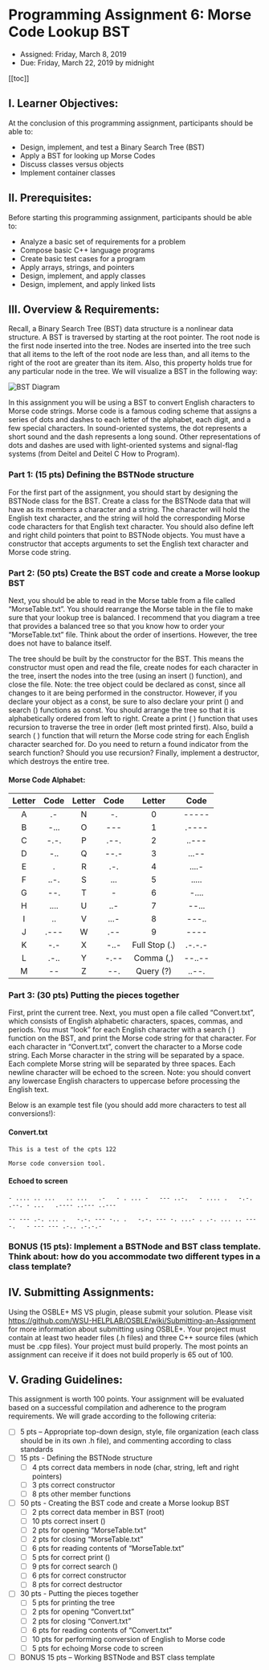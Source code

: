 # Programming Assignment 6: Morse Code Lookup BST

- Assigned: Friday, March 8, 2019
- Due: Friday, March 22, 2019 by midnight

[[toc]]

## I. Learner Objectives:
At the conclusion of this programming assignment, participants should be able to:
  - Design, implement, and test a Binary Search Tree (BST)
  - Apply a BST for looking up Morse Codes
  - Discuss classes versus objects
  - Implement container classes

## II. Prerequisites:
Before starting this programming assignment, participants should be able to:
  - Analyze a basic set of requirements for a problem
  - Compose basic C++ language programs
  - Create basic test cases for a program
  - Apply arrays, strings, and pointers
  - Design, implement, and apply classes
  - Design, implement, and apply linked lists

 

## III. Overview & Requirements:

Recall, a Binary Search Tree (BST) data structure is a nonlinear data structure. A BST is traversed by starting at the root pointer. The root node is the first node inserted into the tree. Nodes are inserted into the tree such that all items to the left of the root node are less than, and all items to the right of the root are greater than its item. Also, this property holds true for any particular node in the tree. We will visualize a BST in the following way:

![BST Diagram](https://eecs.wsu.edu/~aofallon/cpts122/progassignments/PA6_files/image005.jpg)

In this assignment you will be using a BST to convert English characters to Morse code strings. Morse code is a famous coding scheme that assigns a series of dots and dashes to each letter of the alphabet, each digit, and a few special characters. In sound-oriented systems, the dot represents a short sound and the dash represents a long sound. Other representations of dots and dashes are used with light-oriented systems and signal-flag systems (from Deitel and Deitel C How to Program).

 
### Part 1: (15 pts) Defining the BSTNode structure              
For the first part of the assignment, you should start by designing the BSTNode class for the BST. Create a class for the BSTNode data that will have as its members a character and a string. The character will hold the English text character, and the string will hold the corresponding Morse code characters for that English text character. You should also define left and right child pointers that point to BSTNode objects. You must have a constructor that accepts arguments to set the English text character and Morse code string.

 

### Part 2: (50 pts) Create the BST code and create a Morse lookup BST

Next, you should be able to read in the Morse table from a file called “MorseTable.txt”. You should rearrange the Morse table in the file to make sure that your lookup tree is balanced. I recommend that you diagram a tree that provides a balanced tree so that you know how to order your “MorseTable.txt” file. Think about the order of insertions. However, the tree does not have to balance itself.

The tree should be built by the constructor for the BST. This means the constructor must open and read the file, create nodes for each character in the tree, insert the nodes into the tree (using an insert () function), and close the file. Note: the tree object could be declared as const, since all changes to it are being performed in the constructor. However, if you declare your object as a const, be sure to also declare your print () and search () functions as const. You should arrange the tree so that it is alphabetically ordered from left to right. Create a print ( ) function that uses recursion to traverse the tree in order (left most printed first). Also, build a search ( ) function that will return the Morse code string for each English character searched for. Do you need to return a found indicator from the search function? Should you use recursion? Finally, implement a destructor, which destroys the entire tree.

#### Morse Code Alphabet:

| Letter   | Code   |  Letter   |  Code   | Letter        | Code   |
| :------: | :----: | :-------: | :-----: | :-----------: | :----: |
| A        | .-     |  N        |  -.     | 0             | -----  |
| B        | -...   |  O        |  ---    | 1             | .----  |
| C        | -.-.   |  P        |  .--.   | 2             | ..---  |
| D        | -..    |  Q        |  --.-   | 3             | ...--  |
| E        | .      |  R        |  .-.    | 4             | ....-  |
| F        | ..-.   |  S        |  ...    | 5             | .....  |
| G        | --.    |  T        |  -      | 6             | -....  |
| H        | ....   |  U        |  ..-    | 7             | --...  |
| I        | ..     |  V        |  ...-   | 8             | ---..  |
| J        | .---   |  W        |  .--    | 9             | ----   |
| K        | -.-    |  X        |  -..-   | Full Stop (.) | .-.-.- |
| L        | .-..   |  Y        |  -.--   | Comma (,)     | --..-- |
| M        | --     |  Z        |  --.    | Query (?)     | ..--.  |


### Part 3: (30 pts) Putting the pieces together

First, print the current tree. Next, you must open a file called “Convert.txt”, which consists of English alphabetic characters, spaces, commas, and periods. You must “look” for each English character with a search ( ) function on the BST, and print the Morse code string for that character. For each character in “Convert.txt”, convert the character to a Morse code string. Each Morse character in the string will be separated by a space. Each complete Morse string will be separated by three spaces. Each newline character will be echoed to the screen. Note: you should convert any lowercase English characters to uppercase before processing the English text.

 

Below is an example test file (you should add more characters to test all conversions!):

 

#### Convert.txt
```
This is a test of the cpts 122

Morse code conversion tool.
```
 
#### Echoed to screen

```
- .... .. ...   .. ...   .-   - . ... -   --- ..-.   - .... .   -.-. .--. - ...   .---- ..--- ..--- 

-- --- .-. ... .   -.-. --- -.. .   -.-. --- -. ...- . .-. ... .. --- -.   - --- --- .-.. .-.-.-   
```
 

 

### BONUS (15 pts): Implement a BSTNode and BST class template. Think about: how do you accommodate two different types in a class template?

 

## IV. Submitting Assignments:

Using the OSBLE+ MS VS plugin, please submit your solution. Please visit https://github.com/WSU-HELPLAB/OSBLE/wiki/Submitting-an-Assignment for more information about submitting using OSBLE+.
Your project must contain at least two header files (.h files) and three C++ source files (which must be .cpp files).
Your project must build properly. The most points an assignment can receive if it does not build properly is 65 out of 100.
 

## V. Grading Guidelines:

This assignment is worth 100 points. Your assignment will be evaluated based on a successful compilation and adherence to the program requirements. We will grade according to the following criteria:

- [ ] 5 pts – Appropriate top-down design, style, file organization (each class should be in its own .h file), and commenting according to class standards
- [ ] 15 pts - Defining the BSTNode structure
  - [ ] 4 pts correct data members in node (char, string, left and right pointers)
  - [ ] 3 pts correct constructor
  - [ ] 8 pts other member functions
- [ ] 50 pts - Creating the BST code and create a Morse lookup BST
  - [ ] 2 pts correct data member in BST (root)
  - [ ] 10 pts correct insert ()
  - [ ] 2 pts for opening “MorseTable.txt”
  - [ ] 2 pts for closing “MorseTable.txt”
  - [ ] 6 pts for reading contents of “MorseTable.txt”
  - [ ] 5 pts for correct print ()
  - [ ] 9 pts for correct search ()
  - [ ] 6 pts for correct constructor
  - [ ] 8 pts for correct destructor
- [ ] 30 pts -  Putting the pieces together
  - [ ] 5 pts for printing the tree
  - [ ] 2 pts for opening “Convert.txt”
  - [ ] 2 pts for closing “Convert.txt”
  - [ ] 6 pts for reading contents of “Convert.txt”
  - [ ] 10 pts for performing conversion of English to Morse code
  - [ ] 5 pts for echoing Morse code to screen
- [ ] BONUS 15 pts – Working BSTNode and BST class template